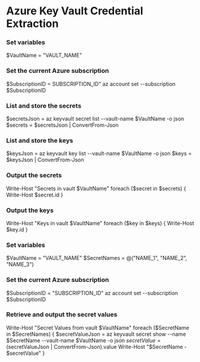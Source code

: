 # Azure Key Vault Credential Extraction

### Set variables

$VaultName = "VAULT_NAME"

### Set the current Azure subscription

$SubscriptionID = SUBSCRIPTION_ID"
az account set --subscription $SubscriptionID

### List and store the secrets

$secretsJson = az keyvault secret list --vault-name $VaultName -o json
$secrets = $secretsJson | ConvertFrom-Json

### List and store the keys

$keysJson = az keyvault key list --vault-name $VaultName -o json
$keys = $keysJson | ConvertFrom-Json

### Output the secrets

Write-Host "Secrets in vault $VaultName"
foreach ($secret in $secrets) {
    Write-Host $secret.id
}

### Output the keys

Write-Host "Keys in vault $VaultName"
foreach ($key in $keys) {
    Write-Host $key.id
}

### Set variables

$VaultName = "VAULT_NAME"
$SecretNames = @("NAME_1", "NAME_2", "NAME_3")

### Set the current Azure subscription

$SubscriptionID = "SUBSCRIPTION_ID"
az account set --subscription $SubscriptionID

### Retrieve and output the secret values

Write-Host "Secret Values from vault $VaultName"
foreach ($SecretName in $SecretNames) {
    $secretValueJson = az keyvault secret show --name $SecretName --vault-name $VaultName -o json
    $secretValue = ($secretValueJson | ConvertFrom-Json).value
    Write-Host "$SecretName - $secretValue"
}
